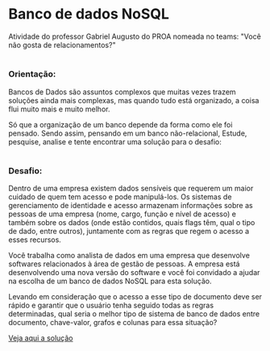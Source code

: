 # Banco de dados NoSQL
Atividade do professor Gabriel Augusto do PROA nomeada no teams: "Você não gosta de relacionamentos?"


#
<h3> Orientação: </h3>

Bancos de Dados são assuntos complexos que muitas vezes trazem soluções ainda mais complexas, mas quando tudo está organizado, a coisa flui muito mais e muito melhor. 

Só que a organização de um banco depende da forma como ele foi pensado. Sendo assim, pensando em um banco não-relacional, Estude, pesquise, analise e tente encontrar uma solução para o desafio: 

#
<h3> Desafio: </h3>

Dentro de uma empresa existem dados sensíveis que requerem um maior cuidado de quem
tem acesso e pode manipulá-los. Os sistemas de gerenciamento de identidade e acesso
armazenam informações sobre as pessoas de uma empresa (nome, cargo, função e nível
de acesso) e também sobre os dados (onde estão contidos, quais flags têm, qual o tipo de
dado, entre outros), juntamente com as regras que regem o acesso a esses recursos.

Você trabalha como analista de dados em uma empresa que desenvolve softwares
relacionados à área de gestão de pessoas. A empresa está desenvolvendo uma nova
versão do software e você foi convidado a ajudar na escolha de um banco de dados NoSQL
para esta solução.

Levando em consideração que o acesso a esse tipo de documento deve ser rápido e
garantir que o usuário tenha seguido todas as regras determinadas, qual seria o melhor tipo
de sistema de banco de dados entre documento, chave-valor, grafos e colunas para essa
situação?

 <a href="https://github.com/IsaRosseto/Banco-de-dados-NOSQL-Solutions/blob/main/Voc%C3%AA%20n%C3%A3o%20gosta%20de%20relacionamentos_.pdf">Veja aqui a solução</a>
